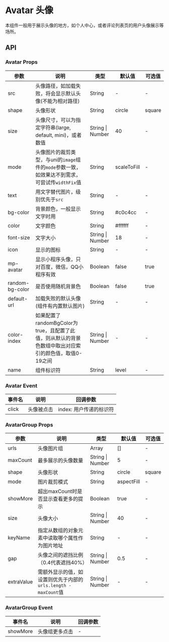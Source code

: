 # Avatar 头像

本组件一般用于展示头像的地方，如个人中心，或者评论列表页的用户头像展示等场所。

## API

### Avatar Props

| 参数 | 说明 | 类型 | 默认值 | 可选值 |
| --- | --- | --- | --- | --- |
| src | 头像路径，如加载失败，将会显示默认头像(不能为相对路径) | String | - | - |
| shape | 头像形状 | String | circle | square |
| size | 头像尺寸，可以为指定字符串(large, default, mini)，或者数值 | String \| Number | 40 | - |
| mode | 头像图片的裁剪类型，与uni的`image`组件的`mode`参数一致，如效果达不到需求，可尝试传`widthFix`值 | String | scaleToFill | - |
| text | 用文字替代图片，级别优先于`src` | String | - | - |
| bg-color | 背景颜色，一般显示文字时用 | String | #c0c4cc | - |
| color | 文字颜色 | String | #ffffff | - |
| font-size | 文字大小 | String \| Number | 18 | - |
| icon | 显示的图标 | String | - | - |
| mp-avatar | 显示小程序头像，只对百度，微信，QQ小程序有效 | Boolean | false | true |
| random-bg-color | 是否使用随机背景色 | Boolean | false | true |
| default-url | 加载失败的默认头像(组件有内置默认图片) | String | - | - |
| color-index | 如果配置了randomBgColor为true，且配置了此值，则从默认的背景色数组中取出对应索引的颜色值，取值0-19之间 | String \| Number | - | - |
| name | 组件标识符 | String | level | - |

### Avatar Event

| 事件名 | 说明 | 回调参数 |
| --- | --- | --- |
| click | 头像被点击 | index: 用户传递的标识符 |

### AvatarGroup Props

| 参数 | 说明 | 类型 | 默认值 | 可选值 |
| --- | --- | --- | --- | --- |
| urls | 头像图片组 | Array | [] | - |
| maxCount | 最多展示的头像数量 | String \| Number | 5 | - |
| shape | 头像形状 | String | circle | square |
| mode | 图片裁剪模式 | String | aspectFill | - |
| showMore | 超出maxCount时是否显示查看更多的提示 | Boolean | true | - |
| size | 头像大小 | String \| Number | 40 | - |
| keyName | 指定从数组的对象元素中读取哪个属性作为图片地址 | String | - | - |
| gap | 头像之间的遮挡比例（0.4代表遮挡40%） | String \| Number | 0.5 | - |
| extraValue | 需额外显示的值，如设置则优先于内部的`urls.length - maxCount`值 | String \| Number | - | - |

### AvatarGroup Event

| 事件名 | 说明 | 回调参数 |
| --- | --- | --- |
| showMore | 头像组更多点击 | - |